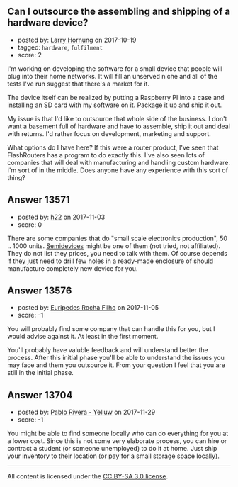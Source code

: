 ## Can I outsource the assembling and shipping of a hardware device?

- posted by: [Larry Hornung](https://stackexchange.com/users/12032458/larry-hornung) on 2017-10-19
- tagged: `hardware`, `fulfilment`
- score: 2

<p>I'm working on developing the software for a small device that people will plug into their home networks. It will fill an unserved niche and all of the tests I've run suggest that there's a market for it.</p>

<p>The device itself can be realized by putting a Raspberry PI into a case and installing an SD card with my software on it. Package it up and ship it out.</p>

<p>My issue is that I'd like to outsource that whole side of the business. I don't want a basement full of hardware and have to assemble, ship it out and deal with returns. I'd rather focus on development, marketing and support.</p>

<p>What options do I have here? If this were a router product, I've seen that FlashRouters has a program to do exactly this. I've also seen lots of companies that will deal with manufacturing and handling custom hardware. I'm sort of in the middle. Does anyone have any experience with this sort of thing?</p>



## Answer 13571

- posted by: [h22](https://stackexchange.com/users/167824/h22) on 2017-11-03
- score: 0

<p>There are some companies that do "small scale electronics production", 50 .. 1000 units. <a href="http://semidevices.com/services/small-scale-production.html" rel="nofollow noreferrer">Semidevices</a> might be one of them (not tried, not affiliated). They do not list they prices, you need to talk with them. Of course depends if they just need to drill few holes in a ready-made enclosure of should manufacture completely new device for you.</p>



## Answer 13576

- posted by: [Euripedes Rocha Filho](https://stackexchange.com/users/2494942/euripedes-rocha-filho) on 2017-11-05
- score: -1

<p>You will probably find some company that can handle this for you, but I would advise against it. At least in the first moment.</p>

<p>You'll probably have valuble feedback and will understand better the process. After this initial phase you'll be able to understand the issues you may face and them you outsource it. From your question I feel that you are still in the initial phase. </p>



## Answer 13704

- posted by: [Pablo Rivera - Yelluw](https://stackexchange.com/users/12380190/pablo-rivera-yelluw) on 2017-11-29
- score: -1

<p>You might be able to find someone locally who can do everything for you at a lower cost. Since this is not some very elaborate process, you can hire or contract a student (or someone unemployed) to do it at home. Just ship your inventory to their location (or pay for a small storage space locally).</p>




---

All content is licensed under the [CC BY-SA 3.0 license](https://creativecommons.org/licenses/by-sa/3.0/).

